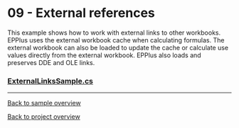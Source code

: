 ﻿# 09 - External references
This example shows how to work with external links to other workbooks. 
EPPlus uses the external workbook cache when calculating formulas. 
The external workbook can also be loaded to update the cache or calculate use values directly from the external workbook.
EPPlus also loads and preserves DDE and OLE links.
### [ExternalLinksSample.cs](ExternalLinksSample.cs)

---
[Back to sample overview](..%2FReadme.md)

[Back to project overview](..%2F..%2FReadme.md)
